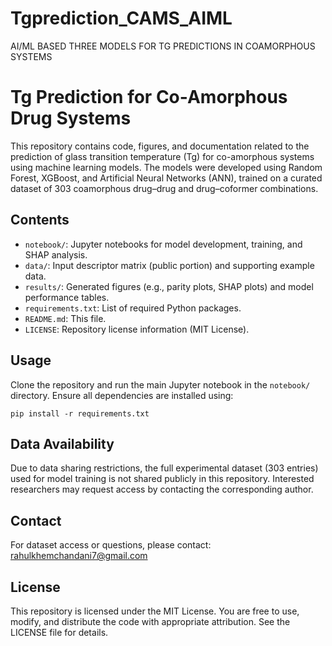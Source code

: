 # Tgprediction_CAMS_AIML
AI/ML BASED THREE MODELS FOR TG PREDICTIONS IN COAMORPHOUS SYSTEMS
# Tg Prediction for Co-Amorphous Drug Systems

This repository contains code, figures, and documentation related to the prediction of glass transition temperature (Tg) for co-amorphous systems using machine learning models. The models were developed using Random Forest, XGBoost, and Artificial Neural Networks (ANN), trained on a curated dataset of 303 coamorphous drug–drug and drug–coformer combinations.

## Contents
- `notebook/`: Jupyter notebooks for model development, training, and SHAP analysis.
- `data/`: Input descriptor matrix (public portion) and supporting example data.
- `results/`: Generated figures (e.g., parity plots, SHAP plots) and model performance tables.
- `requirements.txt`: List of required Python packages.
- `README.md`: This file.
- `LICENSE`: Repository license information (MIT License).

## Usage
Clone the repository and run the main Jupyter notebook in the `notebook/` directory. Ensure all dependencies are installed using:
```
pip install -r requirements.txt
```

## Data Availability
Due to data sharing restrictions, the full experimental dataset (303 entries) used for model training is not shared publicly in this repository. Interested researchers may request access by contacting the corresponding author.

## Contact
For dataset access or questions, please contact: rahulkhemchandani7@gmail.com

## License
This repository is licensed under the MIT License. You are free to use, modify, and distribute the code with appropriate attribution. See the LICENSE file for details.
